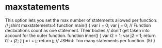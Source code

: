 # maxstatements

This option lets you set the max number of statements allowed per function:
    // jshint maxstatements:4
    function main() {
      var i = 0;
      var j = 0;
      // Function declarations count as one statement. Their bodies
      // don't get taken into account for the outer function.
      function inner() {
        var i2 = 1;
        var j2 = 1;
        return i2 + j2;
      }
      j = i + j;
      return j; // JSHint: Too many statements per function. (5)
    }
